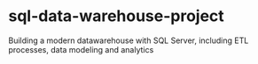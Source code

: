 # sql-data-warehouse-project
Building a modern datawarehouse with SQL Server, including ETL processes, data modeling and analytics
